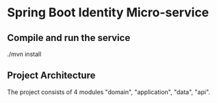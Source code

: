 # Spring Boot Identity Micro-service

## Compile and run the service

./mvn install

## Project Architecture

The project consists of 4 modules "domain", "application", "data", "api".